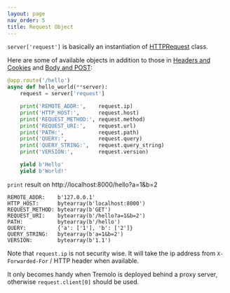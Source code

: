 ```yaml
---
layout: page
nav_order: 5
title: Request Object
---
```


`server['request']` is basically an instantiation of [HTTPRequest](https://github.com/nggit/tremolo/blob/master/tremolo/lib/http_request.py) class.

Here are some of available objects in addition to those in [Headers and Cookies](headers.html) and [Body and POST](body.html):

```python
@app.route('/hello')
async def hello_world(**server):
    request = server['request']

    print('REMOTE_ADDR:',    request.ip)
    print('HTTP_HOST:',      request.host)
    print('REQUEST_METHOD:', request.method)
    print('REQUEST_URI:',    request.url)
    print('PATH:',           request.path)
    print('QUERY:',          request.query)
    print('QUERY_STRING:',   request.query_string)
    print('VERSION:',        request.version)

    yield b'Hello'
    yield b'World!'
```

`print` result on http://localhost:8000/hello?a=1&b=2

```
REMOTE_ADDR:    b'127.0.0.1'
HTTP_HOST:      bytearray(b'localhost:8000')
REQUEST_METHOD: bytearray(b'GET')
REQUEST_URI:    bytearray(b'/hello?a=1&b=2')
PATH:           bytearray(b'/hello')
QUERY:          {'a': ['1'], 'b': ['2']}
QUERY_STRING:   bytearray(b'a=1&b=2')
VERSION:        bytearray(b'1.1')
```

Note that `request.ip` is not security wise. It will take the ip address from `X-Forwarded-For` / HTTP header when available.

It only becomes handy when Tremolo is deployed behind a proxy server, otherwise `request.client[0]` should be used.
